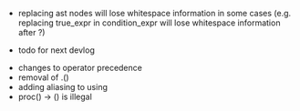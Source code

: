* replacing ast nodes will lose whitespace information in some cases (e.g. replacing true_expr in condition_expr will lose whitespace information after ?)



* todo for next devlog
- changes to operator precedence
- removal of .()
- adding aliasing to using
- proc() -> () is illegal
